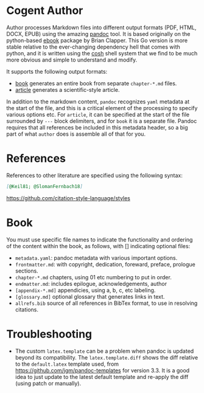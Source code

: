 # Cogent Author

Author processes Markdown files into different output formats (PDF, HTML, DOCX, EPUB) using the amazing [pandoc](https://pandoc.org/) tool.  It is based originally on the python-based [ebook](https://github.com/bmc/ebook) package by Brian Clapper.  This Go version is more stable relative to the ever-changing dependency hell that comes with python, and it is written using the [cosh](https://github.com/cogentcore/core/tree/main/shell) shell system that we find to be much more obvious and simple to understand and modify.

It supports the following output formats:
* [book](#book) generates an entire book from separate `chapter-*.md` files.
* [article](#article) generates a scientific-style article.

In addition to the markdown content, `pandoc` recognizes `yaml` metadata at the start of the file, and this is a critical element of the processing to specify various options etc.  For `article`, it can be specified at the start of the file  surrounded by `---` block delimiters, and for `book` it is a separate file.  Pandoc requires that all references be included in this metadata header, so a big part of what `author` does is assemble all of that for you.

# References

References to other literature are specified using the following syntax:

```markdown
[@Keil81; @SlomanFernbach18]
```


https://github.com/citation-style-language/styles

# Book

You must use specific file names to indicate the functionality and ordering of the content within the book, as follows, with [] indicating optional files:

* `metadata.yaml`: pandoc metadata with various important options.
* `frontmatter.md`: with copyright, dedication, foreward, preface, prologue sections.
* `chapter-*.md` chapters, using 01 etc numbering to put in order.
* `endmatter.md`: includes epilogue, acknowledgements, author
* `[appendix-*.md]` appendicies, using a, b, c, etc labeling.
* `[glossary.md]` optional glossary that generates links in text.
* `allrefs.bib`  source of all references in BibTex format, to use in resolving citations.

# Troubleshooting

* The custom `latex.template` can be a problem when pandoc is updated beyond its compatibility.  The `latex.template.diff` shows the diff relative to the `default.latex` template used, from https://github.com/jgm/pandoc-templates for version 3.3.  It is a good idea to just update to the latest default template and re-apply the diff (using patch or manually).




